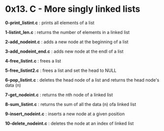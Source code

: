 # 0x13. C - More singly linked lists

**0-print_listint.c** : prints all elements of a list

**1-listint_len.c** : returns the number of elements in a linked list

**2-add_nodeint.c** : adds a new node at the beginning of a list

**3-add_nodeint_end.c** : adds new node at the endl of a list

**4-free_listint.c** : frees a list

**5-free_listint2.c** : frees a list and set the head to NULL

**6-pop_listint.c** : deletes the head node of a list and returns the head node's data (n)

**7-get_nodeint.c** : returns the nth node of a linked list

**8-sum_listint.c** : returns the sum of all the data (n) ofa linked list

**9-insert_nodeint.c** : inserts a new node at a given position

**10-delete_nodeint.c** : deletes the node at an index of linked list
